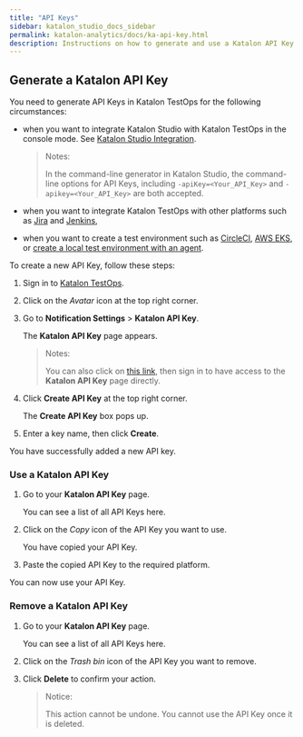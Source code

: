 ```yaml
---
title: "API Keys"
sidebar: katalon_studio_docs_sidebar
permalink: katalon-analytics/docs/ka-api-key.html
description: Instructions on how to generate and use a Katalon API Key
---
```


## Generate a Katalon API Key

You need to generate API Keys in Katalon TestOps for the following circumstances:

* when you want to integrate Katalon Studio with Katalon TestOps in the console mode. See [Katalon Studio Integration](https://docs.katalon.com/katalon-analytics/docs/integration-with-katalon-studio.html#enable-integration).
  
  > Notes:
  >
  > In the command-line generator in Katalon Studio, the command-line options for API Keys, including `-apiKey=<Your_API_Key>` and `-apikey=<Your_API_Key>` are both accepted.

* when you want to integrate Katalon TestOps with other platforms such as [Jira](https://docs.katalon.com/katalon-analytics/docs/kt-jira-config.html) and [Jenkins](https://docs.katalon.com/katalon-analytics/docs/ka-integration-jenkins.html), 

* when you want to create a test environment such as [CircleCI](https://docs.katalon.com/katalon-analytics/docs/circleci.html), [AWS EKS](https://docs.katalon.com/katalon-analytics/docs/aws-eks.html), or [create a local test environment with an agent](https://docs.katalon.com/katalon-analytics/docs/agents.html).

To create a new API Key, follow these steps:

1. Sign in to [Katalon TestOps](https://testops.katalon.io/login).

2. Click on the *Avatar* icon at the top right corner.

3. Go to **Notification Settings** > **Katalon API Key**.

    The **Katalon API Key** page appears.

    > Notes:
    >
    > You can also click on [this link](https://testops.katalon.io/user/apikey), then sign in to have access to the **Katalon API Key** page directly.

4. Click **Create API Key** at the top right corner.
  
    The **Create API Key** box pops up.

5. Enter a key name, then click **Create**.

You have successfully added a new API key.

### Use a Katalon API Key

1. Go to your **Katalon API Key** page.

    You can see a list of all API Keys here.

2. Click on the *Copy* icon of the API Key you want to use.

    You have copied your API Key.
  
3. Paste the copied API Key to the required platform.

You can now use your API Key.

### Remove a Katalon API Key

1. Go to your **Katalon API Key** page.

    You can see a list of all API Keys here.

2. Click on the *Trash bin* icon of the API Key you want to remove.

3. Click **Delete** to confirm your action.

   > Notice:
   >
   > This action cannot be undone. You cannot use the API Key once it is deleted.

